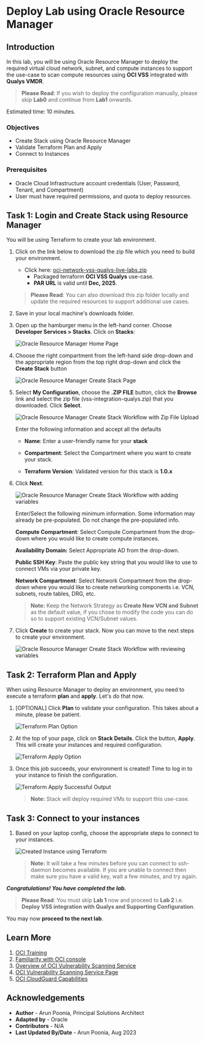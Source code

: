 # Deploy Lab using Oracle Resource Manager

## Introduction

In this lab, you will be using Oracle Resource Manager to deploy the required virtual cloud network, subnet, and compute instances to support the use-case to scan compute resources using **OCI VSS** integrated with **Qualys VMDR**.

> **Please Read**: If you wish to deploy the configuration manually, please skip **Lab0** and continue from **Lab1** onwards.

Estimated time: 10 minutes.

### Objectives

   - Create Stack using Oracle Resource Manager
   - Validate Terraform Plan and Apply
   - Connect to Instances

### Prerequisites

- Oracle Cloud Infrastructure account credentials (User, Password, Tenant, and Compartment)
- User must have required permissions, and quota to deploy resources.

## Task 1: Login and Create Stack using Resource Manager

You will be using Terraform to create your lab environment.

1.  Click on the link below to download the zip file which you need to build your environment.  

    - Click here: [oci-network-vss-qualys-live-labs.zip](https://objectstorage.us-ashburn-1.oraclecloud.com/p/fAx5rXgL1PJ3YMHzw0gM4PuCmeyjBoV3CBwdMJla7GDIhKLkWjSKu3vG22SrbAtp/n/partners/b/files/o/vss-integration-qualys.zip) 
        - Packaged terraform **OCI VSS Qualys** use-case.
        - **PAR URL** is valid until **Dec, 2025**.

    > **Please Read**: You can also download this zip folder locally and update the required resources to support additional use cases. 

2.  Save in your local machine's downloads folder.

3.  Open up the hamburger menu in the left-hand corner.  Choose **Developer Services > Stacks**. Click on **Stacks**: 

    ![Oracle Resource Manager Home Page](./images/orm-home-page.png " ")

4. Choose the right compartment from the left-hand side drop-down and the appropriate region from the top right drop-down and click the **Create Stack** button

    ![Oracle Resource Manager Create Stack Page](./images/create-stack-page.png " ")

5.  Select **My Configuration**, choose the **.ZIP FILE** button, click the **Browse** link and select the zip file (vss-integration-qualys.zip) that you downloaded. Click **Select**.

    ![Oracle Resource Manager Create Stack Workflow with Zip File Upload](./images/myconfiguration-upload-zip-initial-configuration.png " ")

    Enter the following information and accept all the defaults

    - **Name**: Enter a user-friendly name for your **stack** 

    - **Compartment**: Select the Compartment where you want to create your stack. 

    - **Terraform Version**: Validated version for this stack is **1.0.x**

6.  Click **Next**. 

    ![Oracle Resource Manager Create Stack Workflow with adding variables](./images/myconfiguration-upload-zip-initial-configuration-step2.png " ")

    Enter/Select the following minimum information. Some information may already be pre-populated. Do not change the pre-populated info.

    **Compute Compartment**: Select Compute Compartment from the drop-down where you would like to create compute instances. 

    **Availability Domain:** Select Appropriate AD from the drop-down. 

    **Public SSH Key**: Paste the public key string that you would like to use to connect VMs via your private key.

    **Network Compartment**: Select Network Compartment from the drop-down where you would like to create networking components i.e. VCN, subnets, route tables, DRG, etc.  

    > **Note:** Keep the Network Strategy as **Create New VCN and Subnet** as the default value, if you chose to modify the code you can do so to support existing VCN/Subnet values. 

6. Click **Create** to create your stack. Now you can move to the next steps to create your environment.

    ![Oracle Resource Manager Create Stack Workflow with reviewing variables](./images/myconfiguration-upload-zip-initial-configuration-step3.png " ")

## Task 2: Terraform Plan and Apply

When using Resource Manager to deploy an environment, you need to execute a terraform **plan** and **apply**. Let's do that now.

1. [OPTIONAL] Click **Plan** to validate your configuration. This takes about a minute, please be patient.

    ![Terraform Plan Option](./images/terraform-plan.png " ")

2.  At the top of your page, click on **Stack Details**.  Click the button, **Apply**. This will create your instances and required configuration.

    ![Terraform Apply Option](./images/terraform-apply.png " ")

3.  Once this job succeeds, your environment is created! Time to log in to your instance to finish the configuration.

    ![Terraform Apply Successful Output](./images/terraform-apply-success.png " ")

    > **Note:**  Stack will deploy required VMs to support this use-case.

## Task 3: Connect to your instances

1. Based on your laptop config, choose the appropriate steps to connect to your instances. 

   ![Created Instance using Terraform](./images/final-instances.png " ")

    > **Note:**  It will take a few minutes before you can connect to ssh-daemon becomes available. If you are unable to connect then make sure you have a valid key, wait a few minutes, and try again.

***Congratulations! You have completed the lab.***

> **Please Read**: You must skip **Lab 1** now and proceed to **Lab 2** i.e. **Deploy VSS integration with Qualys and Supporting Configuration**. 

You may now **proceed to the next lab**.

## Learn More

1. [OCI Training](https://www.oracle.com/cloud/iaas/training/)
2. [Familiarity with OCI console](https://docs.us-phoenix-1.oraclecloud.com/Content/GSG/Concepts/console.htm)
3. [Overview of OCI Vulnerability Scanning Service](https://docs.oracle.com/en-us/iaas/scanning/home.htm)
4. [OCI Vulnerability Scanning Service Page](https://www.oracle.com/security/cloud-security/cloud-guard/)
5. [OCI CloudGuard Capabilities](https://www.oracle.com/security/cloud-security/cloud-guard/)

## Acknowledgements

- **Author** - Arun Poonia, Principal Solutions Architect
- **Adapted by** - Oracle
- **Contributors** - N/A
- **Last Updated By/Date** - Arun Poonia, Aug 2023